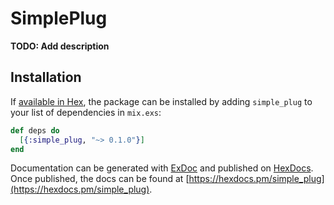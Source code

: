 # SimplePlug

**TODO: Add description**

## Installation

If [available in Hex](https://hex.pm/docs/publish), the package can be installed
by adding `simple_plug` to your list of dependencies in `mix.exs`:

```elixir
def deps do
  [{:simple_plug, "~> 0.1.0"}]
end
```

Documentation can be generated with [ExDoc](https://github.com/elixir-lang/ex_doc)
and published on [HexDocs](https://hexdocs.pm). Once published, the docs can
be found at [https://hexdocs.pm/simple_plug](https://hexdocs.pm/simple_plug).

